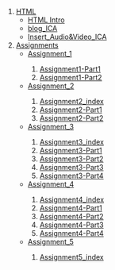 
<ol>
    <li>
        <a href="Class_Notes/HTML">HTML</a>
        <ul>
            <li><a href="Class_Notes/HTML/html_intro_index.html">HTML Intro</a></li>
            <li><a href="Class_Notes/HTML/blog.html">blog_ICA</a></li>
            <li><a href="Class_Notes/HTML/DisplayAudio&Video.html">Insert_Audio&Video_ICA</a></li>
        </ul>
    </li>
    <li>
        <a href="Assignments">Assignments</a>
        <ul>
            <li><a href="Assignments/Assignment_1">Assignment_1</a></li>
                <ol>
                    <li><a href="Assignments/Assignment_1/Assignment1-Part1/Assignment1-Part1.html">Assignment1-Part1</a></li>
                    <li><a href="Assignments/Assignment_1/Assignment1-Part2/Assignment1-Part2.html">Assignment1-Part2</a></li>
                </ol>
            <li><a href="Assignments/Assignment_2">Assignment_2</a></li>
                <ol>
                    <li><a href="Assignments/Assignment_2/Assignment2_index.html">Assignment2_index</a></li>
                    <li><a href="Assignments/Assignment_2/A2-Part1/Assignment2-Part1.html">Assignment2-Part1</a></li>
                    <li><a href="Assignments/Assignment_2/A2-Part2/Assignment2-Part2.html">Assignment2-Part2</a></li>
                </ol>
            <li><a href="Assignments/Assignment_3">Assignment_3</a></li>
                <ol>
                    <li><a href="Assignments/Assignment_3/Assignment3_index.html">Assignment3_index</a></li>
                    <li><a href="Assignments/Assignment_3/A3-P1/Assignment3-Part1.html">Assignment3-Part1</a></li>
                    <li><a href="Assignments/Assignment_3/A3-P2/Assignment3-Part2.html">Assignment3-Part2</a></li>
                    <li><a href="Assignments/Assignment_3/A3-P3/Assignmnet3-Part3.html">Assignment3-Part3</a></li>
                    <li><a href="Assignments/Assignment_3/A3-P4/Assignment3-Part4.html">Assignment3-Part4</a></li>
                </ol>
            <li><a href="Assignments/Assignment_4">Assignment_4</a></li>
                <ol>
                    <li><a href="Assignments/Assignment_4/Assignment4_index.html">Assignment4_index</a></li>
                    <li><a href="Assignments/Assignment_4/A4-P1/Assignment4_Part1.html">Assignment4-Part1</a></li>
                    <li><a href="Assignments/Assignment_4/A4-P1/Assignment4_Part1.html">Assignment4-Part2</a></li>
                    <li><a href="Assignments/Assignment_4/A4-P1/Assignment4_Part1.html">Assignment4-Part3</a></li>
                    <li><a href="Assignments/Assignment_4/A4-P1/Assignment4_Part1.html">Assignment4-Part4</a></li>
                </ol>
            <li><a href="Assignments/Assignment_5">Assignment_5</a></li>
                <ol>
                    <li><a href="Assignments/Assignment_5/Assignment5_index.html">Assignment5_index</a></li>
                </ol>
        </ul>
    </li>
</ol>

    
